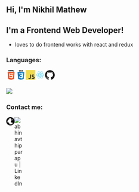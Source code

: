 ## Hi, I'm Nikhil Mathew 

## I'm a Frontend Web Developer!

- loves to do frontend works with react and redux


### Languages:

[<img align="left" alt="html5" width="26px" src="https://raw.githubusercontent.com/github/explore/80688e429a7d4ef2fca1e82350fe8e3517d3494d/topics/html/html.png" />][website]
[<img align="left" alt="CSS3" width="26px" src="https://raw.githubusercontent.com/github/explore/80688e429a7d4ef2fca1e82350fe8e3517d3494d/topics/css/css.png" />][website]
[<img align="left" alt="javascript" width="26px" src="https://raw.githubusercontent.com/github/explore/80688e429a7d4ef2fca1e82350fe8e3517d3494d/topics/javascript/javascript.png" />][website]
[<img align="left" alt="React" width="26px" src="https://raw.githubusercontent.com/github/explore/80688e429a7d4ef2fca1e82350fe8e3517d3494d/topics/react/react.png" />][website]
[<img align="left" alt="github" width="26px" src="https://raw.githubusercontent.com/github/explore/78df643247d429f6cc873026c0622819ad797942/topics/github/github.png" />][website]

<br />
<br />

<p>
  <img src="https://github-readme-stats.vercel.app/api?username=nikmat1996" />
</p>


[website]: https://nikmat1996.github.io/PortFolio/
[linkedin]: https://www.linkedin.com/in/nikhil-mathew-b8a3459a/

### Contact me:

[<img align="left" alt="abhinavthipparapu" width="22px" src="https://raw.githubusercontent.com/iconic/open-iconic/master/svg/globe.svg" />][website]
[<img align="left" alt="abhinavthipparapu | LinkedIn" width="22px" src="https://cdn.jsdelivr.net/npm/simple-icons@v3/icons/linkedin.svg" />][linkedin]

<br />
